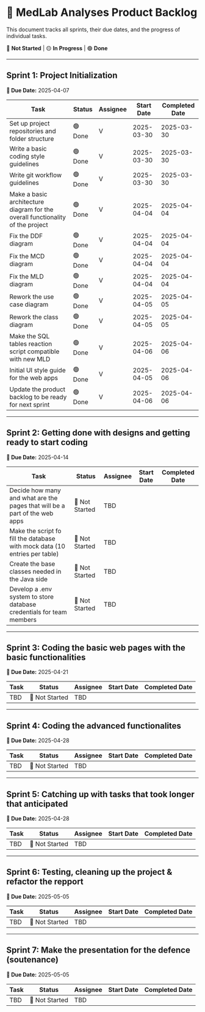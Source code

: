 # 📌 MedLab Analyses Product Backlog

This document tracks all sprints, their due dates, and the progress of individual tasks.

🔴 **Not Started** | 🟡 **In Progress** | 🟢 **Done**

---

## Sprint 1: Project Initialization
**📅 Due Date:** 2025-04-07

| Task | Status | Assignee | Start Date | Completed Date |
|------|--------|----------|------------|---------------|
| Set up project repositories and folder structure | 🟢 Done | V | 2025-03-30 | 2025-03-30 |
| Write a basic coding style guidelines | 🟢 Done | V | 2025-03-30 | 2025-03-30 |
| Write git workflow guidelines | 🟢 Done | V | 2025-03-30 | 2025-03-30 |
| Make a basic architecture diagram for the overall functionality of the project | 🟢 Done | V | 2025-04-04 | 2025-04-04 |
| Fix the DDF diagram | 🟢 Done | V | 2025-04-04 | 2025-04-04 |
| Fix the MCD diagram | 🟢 Done | V | 2025-04-04 | 2025-04-04 |
| Fix the MLD diagram | 🟢 Done | V | 2025-04-04 | 2025-04-04 |
| Rework the use case diagram | 🟢 Done | V | 2025-04-05 | 2025-04-05 |
| Rework the class diagram | 🟢 Done | V | 2025-04-05 | 2025-04-05 |
| Make the SQL tables reaction script compatible with new MLD | 🟢 Done | V | 2025-04-06 | 2025-04-06 |
| Initial UI style guide for the web apps | 🟢 Done | V | 2025-04-05 | 2025-04-06 |
| Update the product backlog to be ready for next sprint | 🟢 Done | V | 2025-04-06 | 2025-04-06 |

---

## Sprint 2: Getting done with designs and getting ready to start coding
**📅 Due Date:** 2025-04-14

| Task | Status | Assignee | Start Date | Completed Date |
|------|--------|----------|------------|---------------|
| Decide how many and what are the pages that will be a part of the web apps | 🔴 Not Started | TBD |  |  |
| Make the script fo fill the database with mock data (10 entries per table) | 🔴 Not Started | TBD |  |  |
| Create the base classes needed in the Java side | 🔴 Not Started | TBD |  |  |
| Develop a .env system to store database credentials for team members | 🔴 Not Started | TBD |  |  |

---

## Sprint 3: Coding the basic web pages with the basic functionalities
**📅 Due Date:** 2025-04-21

| Task | Status | Assignee | Start Date | Completed Date |
|------|--------|----------|------------|---------------|
| TBD | 🔴 Not Started | TBD |  |  |

---

## Sprint 4: Coding the advanced functionalites
**📅 Due Date:** 2025-04-28

| Task | Status | Assignee | Start Date | Completed Date |
|------|--------|----------|------------|---------------|
| TBD | 🔴 Not Started | TBD |  |  |

---

## Sprint 5: Catching up with tasks that took longer that anticipated
**📅 Due Date:** 2025-04-28

| Task | Status | Assignee | Start Date | Completed Date |
|------|--------|----------|------------|---------------|
| TBD | 🔴 Not Started | TBD |  |  |

---

## Sprint 6: Testing, cleaning up the project & refactor the repport
**📅 Due Date:** 2025-05-05

| Task | Status | Assignee | Start Date | Completed Date |
|------|--------|----------|------------|---------------|
| TBD | 🔴 Not Started | TBD |  |  |

---

## Sprint 7: Make the presentation for the defence (soutenance)
**📅 Due Date:** 2025-05-05

| Task | Status | Assignee | Start Date | Completed Date |
|------|--------|----------|------------|---------------|
| TBD | 🔴 Not Started | TBD |  |  |

